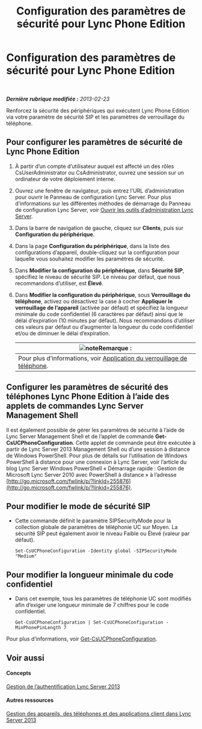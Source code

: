 ﻿---
title: Configuration des paramètres de sécurité pour Lync Phone Edition
TOCTitle: Configuration des paramètres de sécurité pour Lync Phone Edition
ms:assetid: 6e7cec17-8a79-4428-9300-8821256c46cf
ms:mtpsurl: https://technet.microsoft.com/fr-fr/library/Gg521014(v=OCS.15)
ms:contentKeyID: 49297577
ms.date: 05/20/2016
mtps_version: v=OCS.15
ms.translationtype: HT
---

# Configuration des paramètres de sécurité pour Lync Phone Edition

 

_**Dernière rubrique modifiée :** 2013-02-23_

Renforcez la sécurité des périphériques qui exécutent Lync Phone Edition via votre paramètre de sécurité SIP et les paramètres de verrouillage du téléphone.

## Pour configurer les paramètres de sécurité de Lync Phone Edition

1.  À partir d’un compte d’utilisateur auquel est affecté un des rôles CsUserAdministrator ou CsAdministrator, ouvrez une session sur un ordinateur de votre déploiement interne.

2.  Ouvrez une fenêtre de navigateur, puis entrez l’URL d’administration pour ouvrir le Panneau de configuration Lync Server. Pour plus d’informations sur les différentes méthodes de démarrage du Panneau de configuration Lync Server, voir [Ouvrir les outils d’administration Lync Server](lync-server-2013-open-lync-server-administrative-tools.md).

3.  Dans la barre de navigation de gauche, cliquez sur **Clients**, puis sur **Configuration du périphérique**.

4.  Dans la page **Configuration du périphérique**, dans la liste des configurations d’appareil, double-cliquez sur la configuration pour laquelle vous souhaitez modifier les paramètres de sécurité.

5.  Dans **Modifier la configuration du périphérique**, dans **Sécurité SIP**, spécifiez le niveau de sécurité SIP. Le niveau par défaut, que nous recommandons d’utiliser, est **Élevé**.

6.  Dans **Modifier la configuration du périphérique**, sous **Verrouillage du téléphone**, activez ou désactivez la case à cocher **Appliquer le verrouillage de l’appareil** (activée par défaut) et spécifiez la longueur minimale du code confidentiel (6 caractères par défaut) ainsi que le délai d’expiration (10 minutes par défaut). Nous recommandons d’utiliser ces valeurs par défaut ou d’augmenter la longueur du code confidentiel et/ou de diminuer le délai d’expiration.
    
    <table>
    <thead>
    <tr class="header">
    <th><img src="images/Gg398920.note(OCS.15).gif" title="note" alt="note" />Remarque :</th>
    </tr>
    </thead>
    <tbody>
    <tr class="odd">
    <td>Pour plus d’informations, voir <a href="lync-server-2013-enforce-phone-locking.md">Application du verrouillage de téléphone</a>.</td>
    </tr>
    </tbody>
    </table>


## Configurer les paramètres de sécurité des téléphones Lync Phone Edition à l’aide des applets de commandes Lync Server Management Shell

Il est également possible de gérer les paramètres de sécurité à l’aide de Lync Server Management Shell et de l’applet de commande **Get-CsUCPhoneConfiguration**. Cette applet de commande peut être exécutée à partir de Lync Server 2013 Management Shell ou d’une session à distance de Windows PowerShell. Pour plus de détails sur l’utilisation de Windows PowerShell à distance pour une connexion à Lync Server, voir l’article du blog Lync Server Windows PowerShell « Démarrage rapide : Gestion de Microsoft Lync Server 2010 avec PowerShell à distance » à l’adresse [http://go.microsoft.com/fwlink/p/?linkId=255876](http://go.microsoft.com/fwlink/p/?linkid=255876).

## Pour modifier le mode de sécurité SIP

  - Cette commande définit le paramètre SIPSecurityMode pour la collection globale de paramètres de téléphonie UC sur Moyen. La sécurité SIP peut également avoir le niveau Faible ou Élevé (valeur par défaut).
    
        Set-CsUCPhoneConfiguration -Identity global -SIPSecurityMode "Medium"

## Pour modifier la longueur minimale du code confidentiel

  - Dans cet exemple, tous les paramètres de téléphonie UC sont modifiés afin d’exiger une longueur minimale de 7 chiffres pour le code confidentiel.
    
        Get-CsUCPhoneConfiguration | Set-CsUCPhoneConfiguration -MinPhonePinLength 7

Pour plus d’informations, voir [Get-CsUCPhoneConfiguration](https://docs.microsoft.com/en-us/powershell/module/skype/Get-CsUCPhoneConfiguration).

## Voir aussi

#### Concepts

[Gestion de l’authentification Lync Server 2013](lync-server-2013-managing-lync-server-authentication.md)  

#### Autres ressources

[Gestion des appareils, des téléphones et des applications client dans Lync Server 2013](lync-server-2013-managing-devices-phones-and-client-applications.md)

